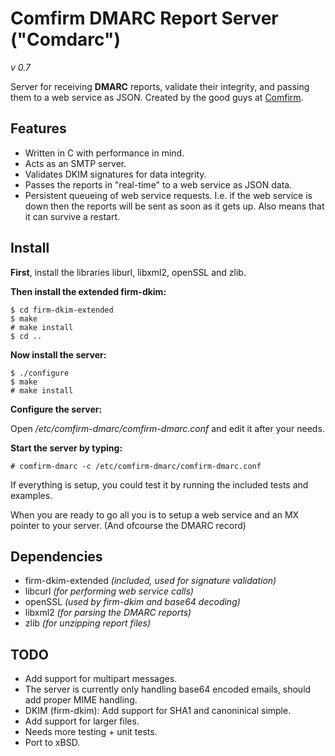 Comfirm DMARC Report Server ("Comdarc")
======================================
*v 0.7*

Server for receiving **DMARC** reports, validate their integrity, and passing them to a web service as JSON.
Created by the good guys at [Comfirm](http://comfirm.se).


Features
--------

* Written in C with performance in mind.
* Acts as an SMTP server.
* Validates DKIM signatures for data integrity.
* Passes the reports in "real-time" to a web service as JSON data.
* Persistent queueing of web service requests. I.e. if the web service is down then the reports will be sent as soon as it gets up. Also means that it can survive a restart.

Install
-------

**First**, install the libraries liburl, libxml2, openSSL and zlib.

**Then install the extended firm-dkim:**
    
    $ cd firm-dkim-extended
    $ make
    # make install
    $ cd ..
    
**Now install the server:**

    $ ./configure
    $ make
    # make install

**Configure the server:**

Open */etc/comfirm-dmarc/comfirm-dmarc.conf* and edit it after your needs.

**Start the server by typing:**
    
    # comfirm-dmarc -c /etc/comfirm-dmarc/comfirm-dmarc.conf


If everything is setup, you could test it by running the included tests and examples.

When you are ready to go all you is to setup a web service and an MX pointer to your server.
(And ofcourse the DMARC record)

Dependencies
------------

* firm-dkim-extended *(included, used for signature validation)*
* libcurl *(for performing web service calls)*
* openSSL *(used by firm-dkim and base64 decoding)*
* libxml2 *(for parsing the DMARC reports)*
* zlib *(for unzipping report files)* 

TODO
----

* Add support for multipart messages.
* The server is currently only handling base64 encoded emails, should add proper MIME handling.
* DKIM (firm-dkim): Add support for SHA1 and canoninical simple.
* Add support for larger files.
* Needs more testing + unit tests.
* Port to xBSD.

